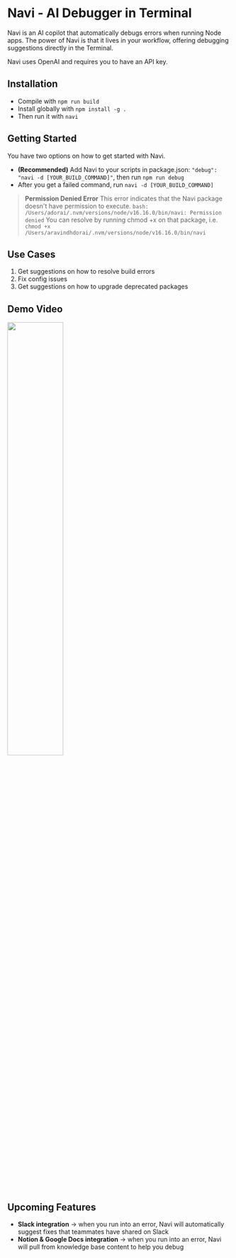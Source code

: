 # Navi - AI Debugger in Terminal

Navi is an AI copilot that automatically debugs errors when running Node apps. The power of Navi is that it lives in your workflow, offering debugging suggestions directly in the Terminal.

Navi uses OpenAI and requires you to have an API key.

## Installation

- Compile with `npm run build`
- Install globally with `npm install -g .`
- Then run it with `navi`

## Getting Started

You have two options on how to get started with Navi.

- **(Recommended)** Add Navi to your scripts in package.json: `"debug": "navi -d [YOUR_BUILD_COMMAND]"`, then run `npm run debug`
- After you get a failed command, run `navi -d [YOUR_BUILD_COMMAND]`

> **Permission Denied Error**
> This error indicates that the Navi package doesn't have permission to execute.
> `bash: /Users/adorai/.nvm/versions/node/v16.16.0/bin/navi: Permission denied`
> You can resolve by running chmod +x on that package, i.e. `chmod +x /Users/aravindhdorai/.nvm/versions/node/v16.16.0/bin/navi`

## Use Cases

1. Get suggestions on how to resolve build errors
2. Fix config issues
3. Get suggestions on how to upgrade deprecated packages

## Demo Video

[<img src="https://gcdnb.pbrd.co/images/p9Nv5PraOw2y.png?o=1" width="50%">](https://capture.dropbox.com/YwKPBg0g7w4z7imf "Navi - build & runtime AI debugging")

## Upcoming Features

- **Slack integration** -> when you run into an error, Navi will automatically suggest fixes that teammates have shared on Slack
- **Notion & Google Docs integration** -> when you run into an error, Navi will pull from knowledge base content to help you debug
